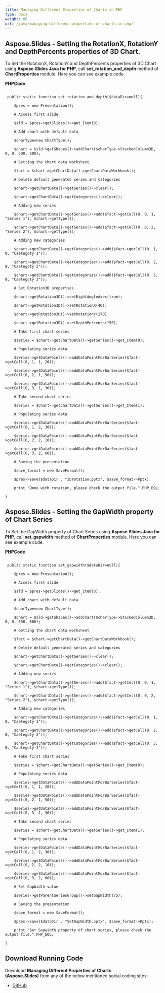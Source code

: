 ```yaml
---
title: Managing Different Properties of Charts in PHP
type: docs
weight: 60
url: /java/managing-different-properties-of-charts-in-php/
---
```


## **Aspose.Slides - Setting the RotationX, RotationY and DepthPercents properties of 3D Chart.**
To Set the RotationX, RotationY and DepthPercents properties of 3D Chart using **Aspose.Slides Java for PHP**, call **set_rotation_and_depth** method of **ChartProperties** module. Here you can see example code.

**PHPCode**

```

 public static function set_rotation_and_depth($dataDir=null){

    $pres = new Presentation();

    # Access first slide

    $sld = $pres->getSlides()->get_Item(0);

    # Add chart with default data

    $charType=new ChartType();

    $chart = $sld->getShapes()->addChart($charType->StackedColumn3D, 0, 0, 500, 500);

    # Getting the chart data worksheet

    $fact = $chart->getChartData()->getChartDataWorkbook();

    # Delete default generated series and categories

    $chart->getChartData()->getSeries()->clear();

    $chart->getChartData()->getCategories()->clear();

    # Adding new series

    $chart->getChartData()->getSeries()->add($fact->getCell(0, 0, 1, "Series 1"), $chart->getType());

    $chart->getChartData()->getSeries()->add($fact->getCell(0, 0, 2, "Series 2"), $chart->getType());

    # Adding new categories

    $chart->getChartData()->getCategories()->add($fact->getCell(0, 1, 0, "Caetegoty 1"));

    $chart->getChartData()->getCategories()->add($fact->getCell(0, 2, 0, "Caetegoty 2"));

    $chart->getChartData()->getCategories()->add($fact->getCell(0, 3, 0, "Caetegoty 3"));

    # Set Rotation3D properties

    $chart->getRotation3D()->setRightAngleAxes(true);

    $chart->getRotation3D()->setRotationX(40);

    $chart->getRotation3D()->setRotationY(270);

    $chart->getRotation3D()->setDepthPercents(150);

    # Take first chart series

    $series = $chart->getChartData()->getSeries()->get_Item(0);

    # Populating series data

    $series->getDataPoints()->addDataPointForBarSeries($fact->getCell(0, 1, 1, 20));

    $series->getDataPoints()->addDataPointForBarSeries($fact->getCell(0, 2, 1, 50));

    $series->getDataPoints()->addDataPointForBarSeries($fact->getCell(0, 3, 1, 30));

    # Take second chart series

    $series = $chart->getChartData()->getSeries()->get_Item(1);

    # Populating series data

    $series->getDataPoints()->addDataPointForBarSeries($fact->getCell(0, 1, 2, 30));

    $series->getDataPoints()->addDataPointForBarSeries($fact->getCell(0, 2, 2, 10));

    $series->getDataPoints()->addDataPointForBarSeries($fact->getCell(0, 3, 2, 60));

    # Saving the presentation

    $save_format = new SaveFormat();

    $pres->save($dataDir . "3Drotation.pptx", $save_format->Pptx);

    print "Done with rotation, please check the output file.".PHP_EOL;

}

```
## **Aspose.Slides - Setting the GapWidth property of Chart Series**
To Set the GapWidth property of Chart Series using **Aspose.Slides Java for PHP**, call **set_gapwidth** method of **ChartProperties** module. Here you can see example code.

**PHPCode**

```

 public static function set_gapwidth($dataDir=null){

    $pres = new Presentation();

    # Access first slide

    $sld = $pres->getSlides()->get_Item(0);

    # Add chart with default data

    $charType=new ChartType();

    $chart = $sld->getShapes()->addChart($charType->StackedColumn3D, 0, 0, 500, 500);

    # Getting the chart data worksheet

    $fact = $chart->getChartData()->getChartDataWorkbook();

    # Delete default generated series and categories

    $chart->getChartData()->getSeries()->clear();

    $chart->getChartData()->getCategories()->clear();

    # Adding new series

    $chart->getChartData()->getSeries()->add($fact->getCell(0, 0, 1, "Series 1"), $chart->getType());

    $chart->getChartData()->getSeries()->add($fact->getCell(0, 0, 2, "Series 2"), $chart->getType());

    # Adding new categories

    $chart->getChartData()->getCategories()->add($fact->getCell(0, 1, 0, "Caetegoty 1"));

    $chart->getChartData()->getCategories()->add($fact->getCell(0, 2, 0, "Caetegoty 2"));

    $chart->getChartData()->getCategories()->add($fact->getCell(0, 3, 0, "Caetegoty 3"));

    # Take first chart series

    $series = $chart->getChartData()->getSeries()->get_Item(0);

    # Populating series data

    $series->getDataPoints()->addDataPointForBarSeries($fact->getCell(0, 1, 1, 20));

    $series->getDataPoints()->addDataPointForBarSeries($fact->getCell(0, 2, 1, 50));

    $series->getDataPoints()->addDataPointForBarSeries($fact->getCell(0, 3, 1, 30));

    # Take second chart series

    $series = $chart->getChartData()->getSeries()->get_Item(1);

    # Populating series data

    $series->getDataPoints()->addDataPointForBarSeries($fact->getCell(0, 1, 2, 30));

    $series->getDataPoints()->addDataPointForBarSeries($fact->getCell(0, 2, 2, 10));

    $series->getDataPoints()->addDataPointForBarSeries($fact->getCell(0, 3, 2, 60));

    # Set GapWidth value

    $series->getParentSeriesGroup()->setGapWidth(75);

    # Saving the presentation

    $save_format = new SaveFormat();

    $pres->save($dataDir . "SetGapWidth.pptx", $save_format->Pptx);

    print "Set Gapwidth property of chart series, please check the output file.".PHP_EOL;

}

```
## **Download Running Code**
Download **Managing Different Properties of Charts (Aspose.Slides)** from any of the below mentioned social coding sites:

- [GitHub](https://github.com/aspose-slides/Aspose.Slides-for-Java/blob/master/Plugins/Aspose_Slides_Java_for_PHP/src/aspose/slides/WorkingWithCharts/ChartProperties.php)
